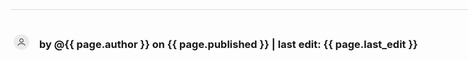 <html lang="en" >
  <head>
    <meta charset="UTF-8">
    <meta name="viewport" content="width=device-width, initial-scale=1">
    <style>
    .container {
      padding-right: 0px;
      padding-left: 0px;
      margin-right: auto;
      margin-left: auto;
      padding-top: 1rem;
      max-width: 735px;
    }
    @media (min-width: 768px) {
      .container {
        width: 750px;
      }
    }
    @media (min-width: 992px) {
      .container {
        width: 970px;
      }
    }
    @media (min-width: 1200px) {
      .container {
        width: 1170px;
      }
    }
    [data-ripple] {
      position: relative;
      overflow: hidden;
    }
    .ripple-effect {
      position: absolute;
      border-radius: 9999px;
      animation: ripple-animation 2s;
    }
    @keyframes ripple-animation {
      from {
        transform: scale(1);
        opacity: 0.4;
      }
      to {
        transform: scale(100);
        opacity: 0;
      }
    }
    .aks-accordion {
      width: 100%;
      margin: 0 auto;
    }
    .aks-accordion-row {
    }
    .aks-accordion-item {
      width: 100%;
      border-top: 1px solid #DADADA;
      padding-top: 20px;
      padding-right: 5px;
      padding-bottom: 12px;
      padding-left: 5px;
      cursor: pointer;
    }
    .aks-accordion-item-row {
      display: flex;
      align-items: center;
      justify-content: flex-start;
    }
    .aks-accordion-item-icon {
      width: 25px;
      height: 25px;
      background: rgb(218,218,218,0.5);
      border-radius: 9999px;
      cursor: pointer;
      user-select: none;
      display: flex;
      align-items: center;
      justify-content: center;
      margin-right: 1rem;
      text-align: center;
    }
    .aks-accordion-item-icon svg {
      width: 15px;
      fill: black;
      margin: 0 auto;
    }
    .aks-accordion-item-title {
      width: 90%;
      text-align: left;
      line-height: 1.5;
      display: flex;
      align-items: center;
    }
    .aks-accordion-item-title h4 {
      margin: 0;
    }
    .aks-accordion-item-content {
      display: none;
      width: 100%;
      padding-top: 5px;
      padding-right: 8px;
      padding-bottom: 0;
      padding-left: 42px;
      overflow: hidden;
      word-break: break-word;
      width: 88%;
      text-align: left;
      line-height: 1.5;
    }
    .aks-accordion-item.opened .aks-accordion-item-icon-open {
      display: none;
    }
    .aks-accordion-item-icon-close {
      display: none;
    }
    .aks-accordion-item.opened .aks-accordion-item-icon-close {
      display: block;
    }
    @media screen and (max-width: 500px) {
      .aks-accordion {
        width: 100%;
      }
      .aks-accordion-item-content {
        padding-left: 11px;
        width: 92%;
      }
    }
    </style>
  </head>
  <body>
  <div class="container">
    <div class="aks-accordion" itemscope itemtype="https://schema.org/FAQPage" data-accordion="">
      <div class="aks-accordion-row">
        <div class="aks-accordion-item" itemscope itemprop="mainEntity" itemtype="https://schema.org/Question" data-accordion-item="" data-ripple="#00000026">
          <div class="aks-accordion-item-row">
            <div class="aks-accordion-item-icon">
		<svg class="svg-icon" viewBox="0 0 20 20">
			<path d="M10,10.9c2.373,0,4.303-1.932,4.303-4.306c0-2.372-1.93-4.302-4.303-4.302S5.696,4.223,5.696,6.594C5.696,8.969,7.627,10.9,10,10.9z M10,3.331c1.801,0,3.266,1.463,3.266,3.263c0,1.802-1.465,3.267-3.266,3.267c-1.8,0-3.265-1.465-3.265-3.267C6.735,4.794,8.2,3.331,10,3.331z"></path>
			<path d="M10,12.503c-4.418,0-7.878,2.058-7.878,4.685c0,0.288,0.231,0.52,0.52,0.52c0.287,0,0.519-0.231,0.519-0.52c0-1.976,3.132-3.646,6.84-3.646c3.707,0,6.838,1.671,6.838,3.646c0,0.288,0.234,0.52,0.521,0.52s0.52-0.231,0.52-0.52C17.879,14.561,14.418,12.503,10,12.503z"></path>
		</svg>
            </div>
            <div class="aks-accordion-item-title">
              <h3 itemprop="name">by @{{ page.author }} on {{ page.published }} | last edit: {{ page.last_edit }}</h3>
            </div>
          </div>
          <div class="aks-accordion-item-content" itemscope itemprop="acceptedAnswer" itemtype="https://schema.org/Answer" data-accordion-content="">
            <p itemprop="text">this article was written by @{{ page.author }} and published on {{ page.published }}<br>this page was last updated {{ page.last_edit }}<br><br>Thanks to all further contributors to this page:<br>{{ page.contributors }}</p>
          </div>
        </div>
      </div>
    </div>
  </div>
  <script src='/assets/page/jquery.min'></script>
  <script src="./script.js"></script>
  <script>
      (function () {
    "use strict";
    var jQueryPlugin = (window.jQueryPlugin = function (ident, func) {
      return function (arg) {
        if (this.length > 1) {
          this.each(function () {
            var $this = $(this);
            if (!$this.data(ident)) {
              $this.data(ident, func($this, arg));
            }
          });
          return this;
        } else if (this.length === 1) {
          if (!this.data(ident)) {
            this.data(ident, func(this, arg));
          }
          return this.data(ident);
        }
      };
    });
  })();
  (function () {
    "use strict";
    function Accordion($roots) {
      var element = $roots;
      var accordion = $roots.first("[data-accordion]");
      var accordion_target = $roots.find("[data-accordion-item]");
      var accordion_content = $roots.find("[data-accordion-content]");
      $(accordion_target).click(function () {
        $(this).toggleClass("opened");
        $(this).find(accordion_content).slideToggle("slow");
        $(this).siblings().find(accordion_content).slideUp("slow");
        $(this).siblings().removeClass("opened");
      });
    }
    $.fn.Accordion = jQueryPlugin("Accordion", Accordion);
    $("[data-accordion]").Accordion();
    function Ripple_Button($root) {
      var elements = $root;
      var ripple_btn = $root.first("[data-ripple]");
      $(ripple_btn).on("click", function (event) {
        event.preventDefault();
        var $div = $("<div/>"),
          btnOffset = ripple_btn.offset(),
          xPos = event.pageX - btnOffset.left,
          yPos = event.pageY - btnOffset.top;
        $div.addClass("ripple-effect");
        $div.css({
          height: ripple_btn.height(),
          width: ripple_btn.height(),
          top: yPos - $div.height() / 2,
          left: xPos - $div.width() / 2,
          background: ripple_btn.data("ripple") || "#ffffff26"
        });
        ripple_btn.append($div);
        window.setTimeout(function () {
          $div.remove();
        }, 2000);
      });
    }
    $.fn.Ripple_Button = jQueryPlugin("Ripple_Button", Ripple_Button);
    $("[data-ripple]").Ripple_Button();
  })();
    </script>
  </body>
</html>
